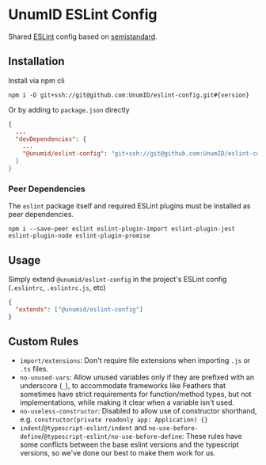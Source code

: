 # UnumID ESLint Config

Shared [ESLint](https://eslint.org/) config based on [semistandard](https://github.com/standard/semistandard).

## Installation

Install via npm cli

```shell
npm i -D git+ssh://git@github.com:UnumID/eslint-config.git#{version}
```

Or by adding to `package.json` directly

```json
{
  ...
  "devDependencies": {
    ...
    "@unumid/eslint-config": "git+ssh://git@github.com:UnumID/eslint-config.git#{version}
  }
}
```

### Peer Dependencies

The `eslint` package itself and required ESLint plugins must be installed as peer dependencies.

```shell
npm i --save-peer eslint eslint-plugin-import eslint-plugin-jest eslint-plugin-node eslint-plugin-promise
```

## Usage

Simply extend `@unumid/eslint-config` in the project's ESLint config (`.eslintrc`, `.eslintrc.js`, etc)

```json
{
  "extends": ["@unumid/eslint-config"]
}
```

## Custom Rules

- `import/extensions`: Don't require file extensions when importing `.js` or `.ts` files.
- `no-unused-vars`: Allow unused variables only if they are prefixed with an underscore (`_`), to accommodate frameworks like Feathers that sometimes have strict requirements for function/method types, but not implementations, while making it clear when a variable isn't used.
- `no-useless-constructor`: Disabled to allow use of constructor shorthand, e.g. `constructor(private readonly app: Application) {}`
- `indent`/`@typescript-eslint/indent` and `no-use-before-define`/`@typescript-eslint/no-use-before-define`: These rules have some conflicts between the base eslint versions and the typescript versions, so we've done our best to make them work for us.
